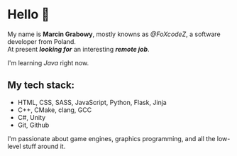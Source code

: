 # Hello 👋

My name is **Marcin Grabowy**, mostly knowns as *@FoXcodeZ*, a software developer from Poland.</br>
At present ***looking for*** an interesting ***remote job***.

 I'm learning *Java* right now.
## My tech stack:
- HTML, CSS, SASS, JavaScript, Python, Flask, Jinja
- C++, CMake, clang, GCC
- C#, Unity
- Git, Github

I'm passionate about game engines,  graphics programming, and all the low-level stuff around it.
